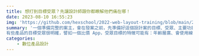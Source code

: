 ```yaml
---
title: 想打到目標受眾？先讓設計師跟你都瞭解他們痛在哪！
date: 2023-08-10 16:55:23
img: 'https://github.com/hexschool/2022-web-layout-training/blob/main/2024%20web-camp/article-image5.png?raw=true'
summary: '一個準備完整的案主，會在發案之前，先準備好這個設計案的目標、受眾、主要功能、參考資料，然後交給設計師參考、發想、研究、使用。<br>
有些產品的目標受眾很明確，譬如一個比價 App，受眾目標的特徵可能有：年齡層廣、會使用線上購物、手機使用時間長。 但可以比價的東西實在太多了，若五花八門的商品都要拉進去，設計上需要建立非常多的目錄階層、制定非常多種的產品詳細頁面版型等等。...'
categories:
    - 數位產品設計
---
```

